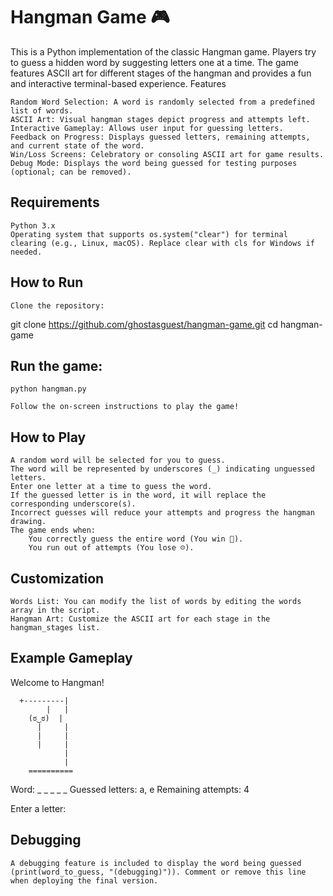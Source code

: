 # Hangman Game 🎮

This is a Python implementation of the classic Hangman game. Players try to guess a hidden word by suggesting letters one at a time. The game features ASCII art for different stages of the hangman and provides a fun and interactive terminal-based experience.
Features

    Random Word Selection: A word is randomly selected from a predefined list of words.
    ASCII Art: Visual hangman stages depict progress and attempts left.
    Interactive Gameplay: Allows user input for guessing letters.
    Feedback on Progress: Displays guessed letters, remaining attempts, and current state of the word.
    Win/Loss Screens: Celebratory or consoling ASCII art for game results.
    Debug Mode: Displays the word being guessed for testing purposes (optional; can be removed).

## Requirements

    Python 3.x
    Operating system that supports os.system("clear") for terminal clearing (e.g., Linux, macOS). Replace clear with cls for Windows if needed.

## How to Run

    Clone the repository:

git clone https://github.com/ghostasguest/hangman-game.git
cd hangman-game

## Run the game:

    python hangman.py

    Follow the on-screen instructions to play the game!

## How to Play

    A random word will be selected for you to guess.
    The word will be represented by underscores (_) indicating unguessed letters.
    Enter one letter at a time to guess the word.
    If the guessed letter is in the word, it will replace the corresponding underscore(s).
    Incorrect guesses will reduce your attempts and progress the hangman drawing.
    The game ends when:
        You correctly guess the entire word (You win 🎉).
        You run out of attempts (You lose ☹️).

## Customization

    Words List: You can modify the list of words by editing the words array in the script.
    Hangman Art: Customize the ASCII art for each stage in the hangman_stages list.

## Example Gameplay

Welcome to Hangman!

      +---------|
            |   |
        (ಠ‿ಠ)  |
          |     |
          |     |
          |     |
                |
                |
        ==========

Word:  _ _ _ _ _
Guessed letters: a, e
Remaining attempts: 4

Enter a letter:

## Debugging

    A debugging feature is included to display the word being guessed (print(word_to_guess, "(debugging)")). Comment or remove this line when deploying the final version.


